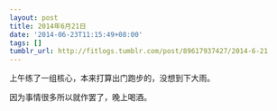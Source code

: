 ```yaml
---
layout: post
title: 2014年6月21日
date: '2014-06-23T11:15:49+08:00'
tags: []
tumblr_url: http://fitlogs.tumblr.com/post/89617937427/2014-6-21
---
```


上午练了一组核心，本来打算出门跑步的，没想到下大雨。

因为事情很多所以就作罢了，晚上喝酒。
